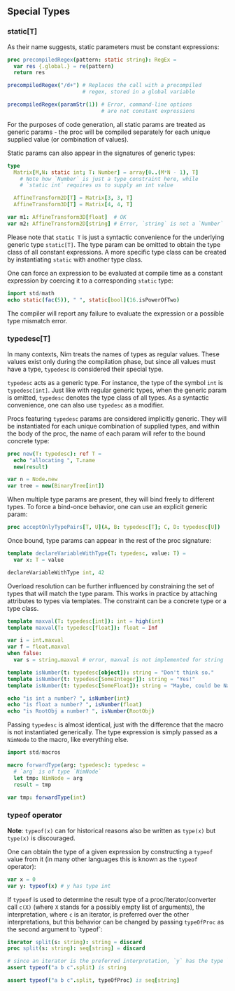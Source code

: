 ## Special Types

### static\[T\]

As their name suggests, static parameters must be constant expressions:

``` nim
proc precompiledRegex(pattern: static string): RegEx =
  var res {.global.} = re(pattern)
  return res

precompiledRegex("/d+") # Replaces the call with a precompiled
                        # regex, stored in a global variable

precompiledRegex(paramStr(1)) # Error, command-line options
                              # are not constant expressions
```

For the purposes of code generation, all static params are treated as
generic params - the proc will be compiled separately for each unique
supplied value (or combination of values).

Static params can also appear in the signatures of generic types:

``` nim
type
  Matrix[M,N: static int; T: Number] = array[0..(M*N - 1), T]
    # Note how `Number` is just a type constraint here, while
    # `static int` requires us to supply an int value

  AffineTransform2D[T] = Matrix[3, 3, T]
  AffineTransform3D[T] = Matrix[4, 4, T]

var m1: AffineTransform3D[float]  # OK
var m2: AffineTransform2D[string] # Error, `string` is not a `Number`
```

Please note that `static T` is just a syntactic convenience for the
underlying generic type `static[T]`. The type param can be omitted to
obtain the type class of all constant expressions. A more specific type
class can be created by instantiating `static` with another type class.

One can force an expression to be evaluated at compile time as a
constant expression by coercing it to a corresponding `static` type:

``` nim
import std/math
echo static(fac(5)), " ", static[bool](16.isPowerOfTwo)
```

The compiler will report any failure to evaluate the expression or a
possible type mismatch error.

### typedesc\[T\]

In many contexts, Nim treats the names of types as regular values. These
values exist only during the compilation phase, but since all values
must have a type, `typedesc` is considered their special type.

`typedesc` acts as a generic type. For instance, the type of the symbol
`int` is `typedesc[int]`. Just like with regular generic types, when the
generic param is omitted, `typedesc` denotes the type class of all
types. As a syntactic convenience, one can also use `typedesc` as a
modifier.

Procs featuring `typedesc` params are considered implicitly generic.
They will be instantiated for each unique combination of supplied types,
and within the body of the proc, the name of each param will refer to
the bound concrete type:

``` nim
proc new(T: typedesc): ref T =
  echo "allocating ", T.name
  new(result)

var n = Node.new
var tree = new(BinaryTree[int])
```

When multiple type params are present, they will bind freely to
different types. To force a bind-once behavior, one can use an explicit
generic param:

``` nim
proc acceptOnlyTypePairs[T, U](A, B: typedesc[T]; C, D: typedesc[U])
```

Once bound, type params can appear in the rest of the proc signature:

``` {.nim test="\"nim c $1\""}
template declareVariableWithType(T: typedesc, value: T) =
  var x: T = value

declareVariableWithType int, 42
```

Overload resolution can be further influenced by constraining the set of
types that will match the type param. This works in practice by
attaching attributes to types via templates. The constraint can be a
concrete type or a type class.

``` {.nim test="\"nim c $1\""}
template maxval(T: typedesc[int]): int = high(int)
template maxval(T: typedesc[float]): float = Inf

var i = int.maxval
var f = float.maxval
when false:
  var s = string.maxval # error, maxval is not implemented for string

template isNumber(t: typedesc[object]): string = "Don't think so."
template isNumber(t: typedesc[SomeInteger]): string = "Yes!"
template isNumber(t: typedesc[SomeFloat]): string = "Maybe, could be NaN."

echo "is int a number? ", isNumber(int)
echo "is float a number? ", isNumber(float)
echo "is RootObj a number? ", isNumber(RootObj)
```

Passing `typedesc` is almost identical, just with the difference that
the macro is not instantiated generically. The type expression is simply
passed as a `NimNode` to the macro, like everything else.

``` nim
import std/macros

macro forwardType(arg: typedesc): typedesc =
  # `arg` is of type `NimNode`
  let tmp: NimNode = arg
  result = tmp

var tmp: forwardType(int)
```

### typeof operator

**Note**: `typeof(x)` can for historical reasons also be written as
`type(x)` but `type(x)` is discouraged.

One can obtain the type of a given expression by constructing a `typeof`
value from it (in many other languages this is known as the
`typeof` operator):

``` nim
var x = 0
var y: typeof(x) # y has type int
```

If `typeof` is used to determine the result type of a
proc/iterator/converter call `c(X)` (where `X` stands for a possibly
empty list of arguments), the interpretation, where `c` is an iterator,
is preferred over the other interpretations, but this behavior can be
changed by passing `typeOfProc` as the second argument to \`typeof\`:

``` {.nim test="\"nim c $1\""}
iterator split(s: string): string = discard
proc split(s: string): seq[string] = discard

# since an iterator is the preferred interpretation, `y` has the type `string`:
assert typeof("a b c".split) is string

assert typeof("a b c".split, typeOfProc) is seq[string]
```
